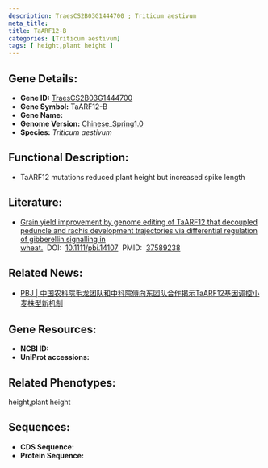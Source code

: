 ```yaml
---
description: TraesCS2B03G1444700 ; Triticum aestivum
meta_title:
title: TaARF12-B
categories: [Triticum aestivum]
tags: [ height,plant height ]
---
```


## Gene Details:
- **Gene ID:**	[TraesCS2B03G1444700]()
- **Gene Symbol:** TaARF12-B
- **Gene Name:** 
- **Genome Version:** [Chinese_Spring1.0]()
- **Species:** *Triticum aestivum*

## Functional Description:
   - TaARF12 mutations reduced plant height but increased spike length

## Literature:
   - [Grain yield improvement by genome editing of TaARF12 that decoupled peduncle and rachis development trajectories via differential regulation of gibberellin signalling in wheat.]( https://onlinelibrary.wiley.com/doi/10.1111/pbi.14107)&nbsp;&nbsp;DOI:&nbsp;&nbsp;[10.1111/pbi.14107](https://onlinelibrary.wiley.com/doi/10.1111/pbi.14107)&nbsp;&nbsp;PMID:&nbsp;&nbsp;[37589238](https://pubmed.ncbi.nlm.nih.gov/37589238/)

## Related News:
   - [PBJ | 中国农科院毛龙团队和中科院傅向东团队合作揭示TaARF12基因调控小麦株型新机制](https://mp.weixin.qq.com/s/XzpEQlL7mDwPxLkS1ZYhNA)

## Gene Resources:
- **NCBI ID:** [](https://www.ncbi.nlm.nih.gov/gene/?term=)
- **UniProt accessions:** [](https://www.uniprot.org/uniprotkb//entry)

## Related Phenotypes:
height,plant height

## Sequences:
- **CDS Sequence:**
- **Protein Sequence:**
